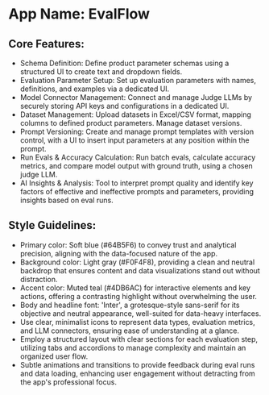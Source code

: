 # **App Name**: EvalFlow

## Core Features:

- Schema Definition: Define product parameter schemas using a structured UI to create text and dropdown fields.
- Evaluation Parameter Setup: Set up evaluation parameters with names, definitions, and examples via a dedicated UI.
- Model Connector Management: Connect and manage Judge LLMs by securely storing API keys and configurations in a dedicated UI.
- Dataset Management: Upload datasets in Excel/CSV format, mapping columns to defined product parameters. Manage dataset versions.
- Prompt Versioning: Create and manage prompt templates with version control, with a UI to insert input parameters at any position within the prompt.
- Run Evals & Accuracy Calculation: Run batch evals, calculate accuracy metrics, and compare model output with ground truth, using a chosen judge LLM.
- AI Insights & Analysis: Tool to interpret prompt quality and identify key factors of effective and ineffective prompts and parameters, providing insights based on eval runs.

## Style Guidelines:

- Primary color: Soft blue (#64B5F6) to convey trust and analytical precision, aligning with the data-focused nature of the app.
- Background color: Light gray (#F0F4F8), providing a clean and neutral backdrop that ensures content and data visualizations stand out without distraction.
- Accent color: Muted teal (#4DB6AC) for interactive elements and key actions, offering a contrasting highlight without overwhelming the user.
- Body and headline font: 'Inter', a grotesque-style sans-serif for its objective and neutral appearance, well-suited for data-heavy interfaces.
- Use clear, minimalist icons to represent data types, evaluation metrics, and LLM connectors, ensuring ease of understanding at a glance.
- Employ a structured layout with clear sections for each evaluation step, utilizing tabs and accordions to manage complexity and maintain an organized user flow.
- Subtle animations and transitions to provide feedback during eval runs and data loading, enhancing user engagement without detracting from the app's professional focus.